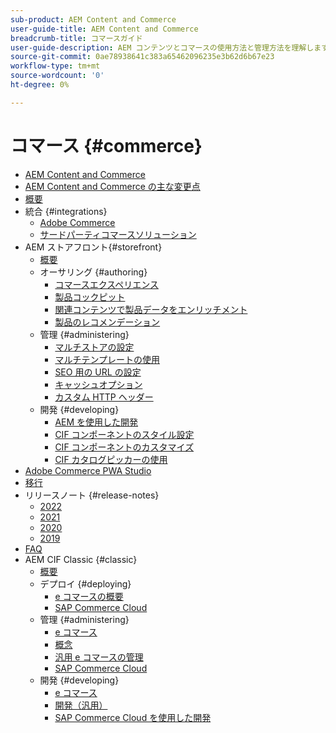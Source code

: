 ```yaml
---
sub-product: AEM Content and Commerce
user-guide-title: AEM Content and Commerce
breadcrumb-title: コマースガイド
user-guide-description: AEM コンテンツとコマースの使用方法と管理方法を理解します。
source-git-commit: 0ae78938641c383a65462096235e3b62d6b67e23
workflow-type: tm+mt
source-wordcount: '0'
ht-degree: 0%

---
```



# コマース {#commerce}

+ [AEM Content and Commerce](/help/commerce/home.md)
+ [AEM Content and Commerce の主な変更点](cif/changes.md)
+ [概要](cif/introduction.md)
+ 統合 {#integrations}
   + [Adobe Commerce](cif/integrating/magento.md)
   + [サードパーティコマースソリューション](cif/integrating/third-party.md)
+ AEM ストアフロント{#storefront}
   + [概要](cif/getting-started.md)
   + オーサリング {#authoring}
      + [コマースエクスペリエンス](cif/authoring/authoring-commerce-experiences.md)
      + [製品コックピット](cif/authoring/product-cockpit.md)
      + [関連コンテンツで製品データをエンリッチメント](cif/authoring/enrich-product-associated-content.md)
      + [製品のレコメンデーション](cif/authoring/product-recommendations.md)
   + 管理 {#administering}
      + [マルチストアの設定](cif/configuring/multi-store-setup.md)
      + [マルチテンプレートの使用](cif/configuring/multi-template-usage.md)
      + [SEO 用の URL の設定](cif/configuring/advanced-url-configuration.md)
      + [キャッシュオプション](cif/configuring/caching.md)
      + [カスタム HTTP ヘッダー](/help/commerce/cif/configuring/custom-http-headers.md)
   + 開発 {#developing}
      + [AEM を使用した開発](cif/develop.md)
      + [CIF コンポーネントのスタイル設定](cif/customizing/style-cif-component.md)
      + [CIF コンポーネントのカスタマイズ](cif/customizing/customize-cif-components.md)
      + [CIF カタログピッカーの使用](cif/customizing/use-cif-pickers.md)
+ [Adobe Commerce PWA Studio](cif/pwa-studio/getting-started.md)
+ [移行](cif/migration.md)
+ リリースノート {#release-notes}
   + [2022](cif/release-notes/release-notes-2022.md)
   + [2021](cif/release-notes/release-notes-2021.md)
   + [2020](cif/release-notes/release-notes-2020.md)
   + [2019](cif/release-notes/release-notes-2019.md)
+ [FAQ](cif/faq.md)
+ AEM CIF Classic {#classic}
   + [概要](/help/commerce/cif-classic/home.md)
   + デプロイ {#deploying}
      + [e コマースの概要](/help/commerce/cif-classic/deploying/ecommerce.md)
      + [SAP Commerce Cloud](/help/commerce/cif-classic/deploying/sap-commerce-cloud.md)
   + 管理 {#administering}
      + [e コマース](/help/commerce/cif-classic/administering/ecommerce.md)
      + [概念 ](/help/commerce/cif-classic/administering/concepts.md)
      + [汎用 e コマースの管理](/help/commerce/cif-classic/administering/generic.md)
      + [SAP Commerce Cloud](/help/commerce/cif-classic/administering/sap-commerce-cloud.md)
   + 開発 {#developing}
      + [e コマース](/help/commerce/cif-classic/developing/ecommerce.md)
      + [開発（汎用）](/help/commerce/cif-classic/developing/generic.md)
      + [SAP Commerce Cloud を使用した開発](/help/commerce/cif-classic/developing/sap-commerce-cloud.md)
